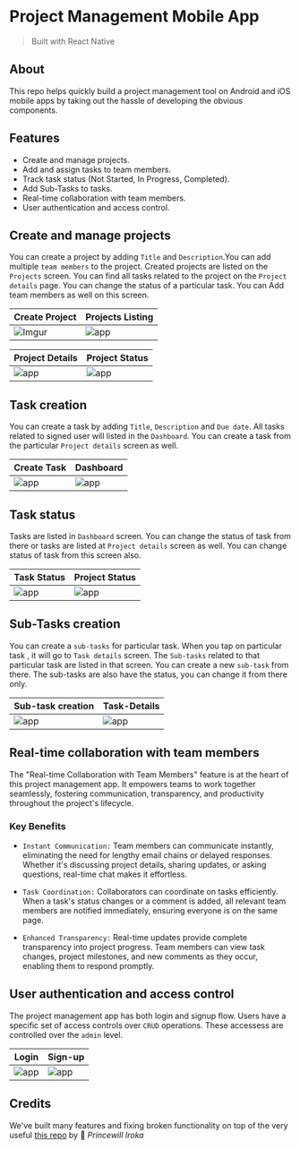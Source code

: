 # Project Management Mobile App 
> Built with React Native
## About
This repo helps quickly build a project management tool on Android and iOS mobile apps by taking out the hassle of developing the obvious components.

## Features

- Create and manage projects.
- Add and assign tasks to team members.
- Track task status (Not Started, In Progress, Completed).
- Add Sub-Tasks to tasks.
- Real-time collaboration with team members.
- User authentication and access control.

## Create and manage projects

You can create a project by adding `Title` and `Description`.You can add multiple `team members` to the project. Created projects are listed on the `Projects` screen. You can find all tasks related to the project on the `Project details` page. You can change the status of a particular task. You can Add team members as well on this screen.

| Create Project                            | Projects Listing                        |
| ----------------------------------------- | --------------------------------------- |
| ![Imgur](https://i.imgur.com/YTE3tEh.jpg) | ![app](https://i.imgur.com/HLpWsXP.jpg) |

| Project Details                         | Project Status                          |
| --------------------------------------- | --------------------------------------- |
| ![app](https://i.imgur.com/4a4wnFe.jpg) | ![app](https://i.imgur.com/puzBcgn.jpg) |

## Task creation

You can create a task by adding `Title`, `Description` and `Due date`. All tasks related to signed user will listed in the `Dashboard`. You can create a task from the particular `Project details` screen as well.

| Create Task                             | Dashboard                               |
| --------------------------------------- | --------------------------------------- |
| ![app](https://i.imgur.com/KhikPXu.jpg) | ![app](https://i.imgur.com/kze36WZ.jpg) |

## Task status

Tasks are listed in `Dashboard` screen. You can change the status of task from there or tasks are listed at `Project details` screen as well. You can change status of task from this screen also.

| Task Status                             | Project Status                          |
| --------------------------------------- | --------------------------------------- |
| ![app](https://i.imgur.com/zbOMVRa.jpg) | ![app](https://i.imgur.com/puzBcgn.jpg) |

## Sub-Tasks creation

You can create a `sub-tasks` for particular task. When you tap on particular task , it will go to `Task details` screen. The `Sub-tasks` related to that particular task are listed in that screen. You can create a new `sub-task` from there. The sub-tasks are also have the status, you can change it from there only.

| Sub-task creation                       | Task-Details                            |
| --------------------------------------- | --------------------------------------- |
| ![app](https://i.imgur.com/dv5HxMK.jpg) | ![app](https://i.imgur.com/9WdPouH.jpg) |

## Real-time collaboration with team members

The "Real-time Collaboration with Team Members" feature is at the heart of this project management app. It empowers teams to work together seamlessly, fostering communication, transparency, and productivity throughout the project's lifecycle.

### Key Benefits

- `Instant Communication:`
  Team members can communicate instantly, eliminating the need for lengthy email chains or delayed responses. Whether it's discussing project details, sharing updates, or asking questions, real-time chat makes it effortless.

- `Task Coordination:` Collaborators can coordinate on tasks efficiently. When a task's status changes or a comment is added, all relevant team members are notified immediately, ensuring everyone is on the same page.

- `Enhanced Transparency:` Real-time updates provide complete transparency into project progress. Team members can view task changes, project milestones, and new comments as they occur, enabling them to respond promptly.

## User authentication and access control

The project management app has both login and signup flow. Users have a specific set of access controls over `CRUD` operations. These accessess are controlled over the `admin` level.

| Login                                   | Sign-up                                 |
| --------------------------------------- | --------------------------------------- |
| ![app](https://i.imgur.com/5SMLlLS.jpg) | ![app](https://i.imgur.com/Xz5kWYV.jpg) |

## Credits

We've built many features and fixing broken functionality on top of the very useful [this repo](https://github.com/PrincewillIroka/project_management_mobile_app) by 👤 _Princewill Iroka_
